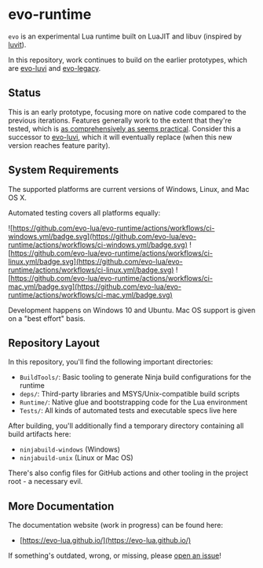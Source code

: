 # evo-runtime

``evo`` is an experimental Lua runtime built on LuaJIT and libuv (inspired by [luvit](https://github.com/luvit/luvit)).

In this repository, work continues to build on the earlier prototypes, which are [evo-luvi](https://github.com/evo-lua/evo-luvi) and [evo-legacy](https://github.com/evo-lua/evo-legacy).

## Status

This is an early prototype, focusing more on native code compared to the previous iterations. Features generally work to the extent that they're tested, which is [as comprehensively as seems practical](https://blog.izs.me/2022/11/technical-debt-is-a-choice/).
Consider this a successor to [evo-luvi](https://github.com/evo-lua/evo-luvi), which it will eventually replace (when this new version reaches feature parity).

## System Requirements

The supported platforms are current versions of Windows, Linux, and Mac OS X.

Automated testing covers all platforms equally:

![https://github.com/evo-lua/evo-runtime/actions/workflows/ci-windows.yml/badge.svg](https://github.com/evo-lua/evo-runtime/actions/workflows/ci-windows.yml/badge.svg)
![https://github.com/evo-lua/evo-runtime/actions/workflows/ci-linux.yml/badge.svg](https://github.com/evo-lua/evo-runtime/actions/workflows/ci-linux.yml/badge.svg)
![https://github.com/evo-lua/evo-runtime/actions/workflows/ci-mac.yml/badge.svg](https://github.com/evo-lua/evo-runtime/actions/workflows/ci-mac.yml/badge.svg)

Development happens on Windows 10 and Ubuntu. Mac OS support is given on a "best effort" basis.

## Repository Layout

In this repository, you'll find the following important directories:

* ``BuildTools/``: Basic tooling to generate Ninja build configurations for the runtime
* ``deps/``: Third-party libraries and MSYS/Unix-compatible build scripts
* ``Runtime/``: Native glue and bootstrapping code for the Lua environment
* ``Tests/``: All kinds of automated tests and executable specs live here

After building, you'll additionally find a temporary directory containing all build artifacts here:

* ``ninjabuild-windows`` (Windows)
* ``ninjabuild-unix`` (Linux or Mac OS)

There's also config files for GitHub actions and other tooling in the project root - a necessary evil.

## More Documentation

The documentation website (work in progress) can be found here:

* [https://evo-lua.github.io/](https://evo-lua.github.io/)

If something's outdated, wrong, or missing, please [open an issue](https://github.com/evo-lua/evo-lua.github.io)!
